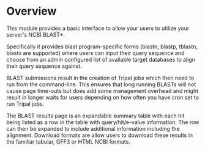 # Overview

This module provides a basic interface to allow your users to utilize your server's NCBI BLAST+.

Specifically it provides blast program-specific forms (blastn, blastp, tblastn, blastx are supported) where users can input their query sequence and choose from an admin configured list of available target databases to align their query sequence against.

BLAST submissions result in the creation of Tripal jobs which then need to run from the command-line. This ensures that long running BLASTs will not cause page time-outs but does add some management overhead and might result in longer waits for users depending on how often you have cron set to run Tripal jobs.

The BLAST results page is an expandable summary table with each hit being listed as a row in the table with query/hit/e-value information. The row can then be expanded to include additional information including the alignment. Download formats are allow users to download these results in the familiar tabular, GFF3 or HTML NCBI formats.
